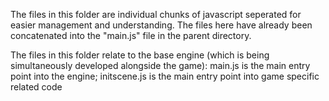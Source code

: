 The files in this folder are individual chunks of javascript seperated for easier management and understanding. The files here have
already been concatenated into the "main.js" file in the parent directory.

The files in this folder relate to the base engine (which is being simultaneously developed alongside the game): 
main.js is the main entry point into the engine; initscene.js is the main entry point into game specific related code
